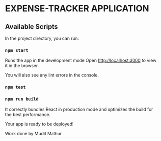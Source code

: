 # EXPENSE-TRACKER APPLICATION
## Available Scripts

In the project directory, you can run:

### `npm start`

Runs the app in the development mode
Open [http://localhost:3000](http://localhost:3000) to view it in the browser.


You will also see any lint errors in the console.

### `npm test`

### `npm run build`

It correctly bundles React in production mode and optimizes the build for the best performance.


Your app is ready to be deployed!

Work done by Mudit Mathur